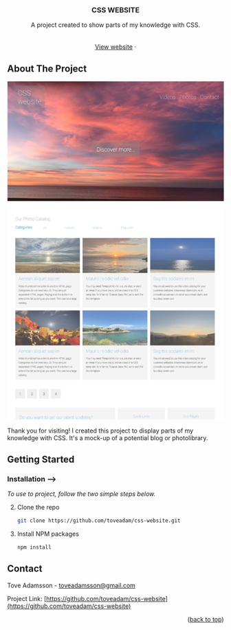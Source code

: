 <div id="top"></div>
<br />
<div align="center">

  <h3 align="center">CSS WEBSITE</h3>

  <p align="center">
    A project created to show parts of my knowledge with CSS.
    <br />
    <!--  -->
    <br />
    <br />
    <a href="https://css-website-practice.netlify.app/">View website</a>
    ·
  </p>
</div>

<!-- ABOUT THE PROJECT -->

## About The Project


  ![Website Logo](public/website-screen.png)
 ![Website Logo](public/screenshot.png)


  Thank you for visiting! I created this project to display parts of my knowledge with CSS.
  It's a mock-up of a potential blog or photolibrary.


<!-- GETTING STARTED -->

## Getting Started

### Installation -->

_To use to project, follow the two simple steps below._

2. Clone the repo
   ```sh
   git clone https://github.com/toveadam/css-website.git
   ```
3. Install NPM packages
   ```sh
   npm install
   ```

<!-- CONTACT -->

## Contact

Tove Adamsson - toveadamsson@gmail.com

Project Link: [https://github.com/toveadam/css-website](https://github.com/toveadam/css-website)

<p align="right">(<a href="#top">back to top</a>)</p>

